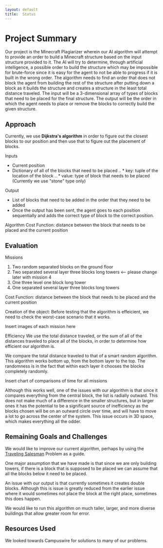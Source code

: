 ```yaml
---
layout: default
title:  Status
---
```


#  Project Summary

Our project is the Minecraft Plagiarizer wherein our AI algorithm will attempt to provide an order to build a Minecraft structure based on the input structure provided to it. The AI will try to determine, through artificial intelligence, a possible order to build the structure which may be impossible for brute-force since it is easy for the agent to not be able to progress if it is built in the wrong order. The algorithm needs to find an order that does not block the agent from building the rest of the structure after putting down a block as it builds the structure and creates a structure in the least total distance traveled. 
The input will be a 3-dimensional array of types of blocks that need to be placed for the final structure. The output will be the order in which the agent needs to place or remove the blocks to correctly build the given structure.

## Approach

Currently, we use **Dijkstra's algorithm** in order to figure out the closest blocks to our position and then use that to figure out the placement of blocks. 

Inputs
* Current position
* Dictionary of all of the blocks that need to be placed
    .. * key: tuple of the location of the block
    .. * value: type of block that needs to be placed (Currently we use "stone" type only)


Output
* List of blocks that need to be added in the order that they need to be added
* Once the output has been sent, the agent goes to each position sequentially and adds the correct type of block to the correct position.

Algorithm
    Cost Function: distance between the block that needs to be placed and the current position
    
## Evaluation

Missions
1. Two random separated blocks on the ground floor
2. Two separated several layer three blocks long towers  <-- please change later with mission 4
3. One three level one block long tower
4. One separated several layer three blocks long towers

Cost Function: distance between the block that needs to be placed and the current position

Creation of the object:
Before testing that the algorithm is effeicient, we need to check the worst-case scenario that it works.

Insert images of each mission here

Efficiency
We use the total distance traveled, or the sum of all of the distances traveled to place all of the blocks, in order to determine how efficient our algorithm is. 

We compare the total distance traveled to that of a smart random algorithm. This algorithm works bottom up, from the bottom layer to the top. The randomness is in the fact that within each layer it chooses the blocks completely randomly.

Insert chart of comparisons of time for all missions

Although this works well, one of the issues with our algorithm is that since it compares everything from the central block, the list is radially outward. This does not make much of a difference in the smaller structures, but in larger ones it has the potential to be a significant source of inefficiency as the blocks chosen will be on an outward circle over time, and will have to move a lot to go across the center of the system. This issue occurs in 3D space, which makes everything all the odder.


## Remaining Goals and Challenges
We would like to improve our current algorithm, perhaps by using the [Traveling Salesman](https://en.wikipedia.org/wiki/Travelling_salesman_problem) Problem as a guide. 


One major assumption that we have made is that since we are only building towers, if there is a block that is supposed to be placed we can assume that all the blocks below it need to be placed.

An issue with our output is that currently sometimes it creates double blocks. Although this is issue is greatly reduced from the earlier issue where it would sometimes not place the block at the right place, sometimes this does happen.

We would like to run this algorithm on much taller, larger, and more diverse buildings that allow greater room for error.

## Resources Used

We looked towards Campuswire for solutions to many of our problems.